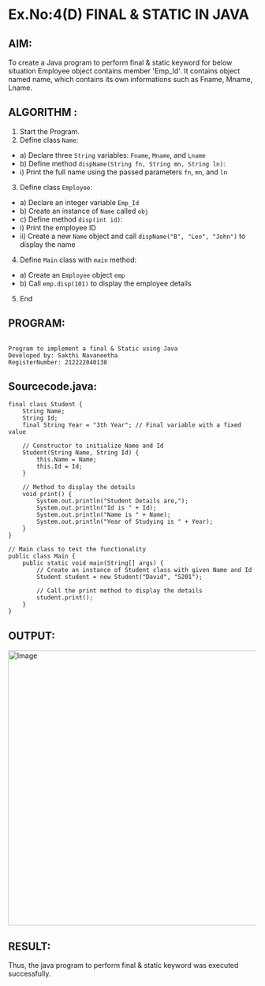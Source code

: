 # Ex.No:4(D) FINAL & STATIC IN JAVA

## AIM:
   To create a Java program to perform final & static keyword for below situation Employee object contains member 'Emp_Id'. It contains object named name, which contains its own informations such as Fname, Mname, Lname.
 
## ALGORITHM :
1.	Start the Program.
2.	Define class `Name`:
-	a) Declare three `String` variables: `Fname`, `Mname`, and `Lname`
-	b) Define method `dispName(String fn, String mn, String ln)`:
-	i) Print the full name using the passed parameters `fn`, `mn`, and `ln`
3.	Define class `Employee`:
-	a) Declare an integer variable `Emp_Id`
-	b) Create an instance of `Name` called `obj`
-	c) Define method `disp(int id)`:
-	i) Print the employee ID
-	ii) Create a new `Name` object and call `dispName("B", "Leo", "John")` to display the name
4.	Define `Main` class with `main` method:
-	a) Create an `Employee` object `emp`
-	b) Call `emp.disp(101)` to display the employee details
5.	End






## PROGRAM:
 ```

Program to implement a final & Static using Java
Developed by: Sakthi Navaneetha
RegisterNumber: 212222040138

```

## Sourcecode.java:

```
final class Student {
    String Name;
    String Id;
    final String Year = "3th Year"; // Final variable with a fixed value

    // Constructor to initialize Name and Id
    Student(String Name, String Id) {
        this.Name = Name;
        this.Id = Id;
    }

    // Method to display the details
    void print() {
        System.out.println("Student Details are,");
        System.out.println("Id is " + Id);
        System.out.println("Name is " + Name);
        System.out.println("Year of Studying is " + Year);
    }
}

// Main class to test the functionality
public class Main {
    public static void main(String[] args) {
        // Create an instance of Student class with given Name and Id
        Student student = new Student("David", "S201");

        // Call the print method to display the details
        student.print();
    }
}

```





## OUTPUT:
<img width="558" alt="Image" src="https://github.com/user-attachments/assets/02e296c7-1a4b-4abf-87bd-cd67d25cc525" />


## RESULT:
Thus, the java program to perform final & static keyword was executed successfully.
